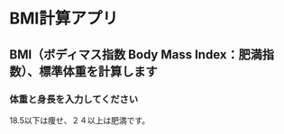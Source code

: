 # BMI計算アプリ
## BMI（ボディマス指数 Body Mass Index：肥満指数）、標準体重を計算します
### 体重と身長を入力してください


18.5以下は痩せ、２４以上は肥満です。
